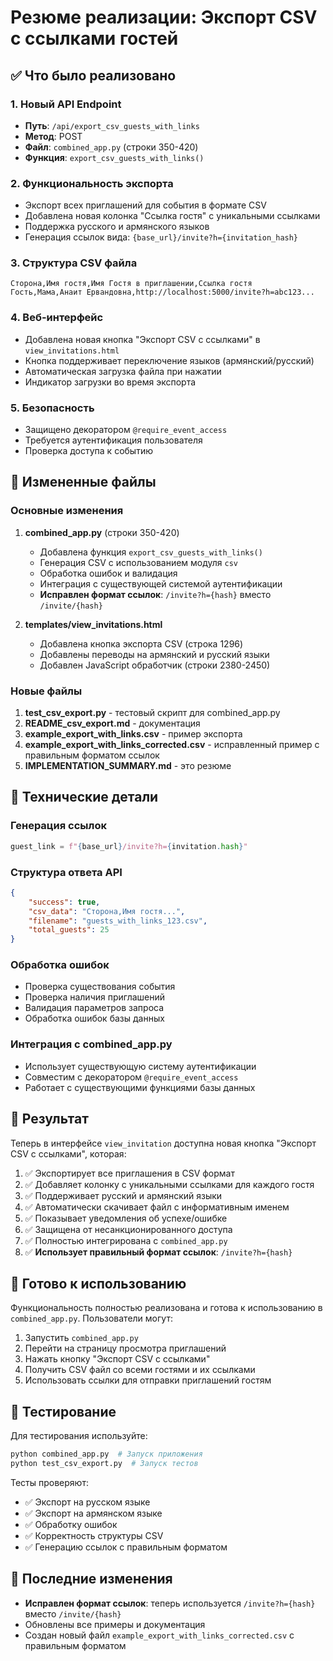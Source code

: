 # Резюме реализации: Экспорт CSV с ссылками гостей

## ✅ Что было реализовано

### 1. Новый API Endpoint
- **Путь**: `/api/export_csv_guests_with_links`
- **Метод**: POST
- **Файл**: `combined_app.py` (строки 350-420)
- **Функция**: `export_csv_guests_with_links()`

### 2. Функциональность экспорта
- Экспорт всех приглашений для события в формате CSV
- Добавлена новая колонка "Ссылка гостя" с уникальными ссылками
- Поддержка русского и армянского языков
- Генерация ссылок вида: `{base_url}/invite?h={invitation_hash}`

### 3. Структура CSV файла
```
Сторона,Имя гостя,Имя Гостя в приглашении,Ссылка гостя
Гость,Мама,Анаит Ервандовна,http://localhost:5000/invite?h=abc123...
```

### 4. Веб-интерфейс
- Добавлена новая кнопка "Экспорт CSV с ссылками" в `view_invitations.html`
- Кнопка поддерживает переключение языков (армянский/русский)
- Автоматическая загрузка файла при нажатии
- Индикатор загрузки во время экспорта

### 5. Безопасность
- Защищено декоратором `@require_event_access`
- Требуется аутентификация пользователя
- Проверка доступа к событию

## 📁 Измененные файлы

### Основные изменения
1. **combined_app.py** (строки 350-420)
   - Добавлена функция `export_csv_guests_with_links()`
   - Генерация CSV с использованием модуля `csv`
   - Обработка ошибок и валидация
   - Интеграция с существующей системой аутентификации
   - **Исправлен формат ссылок**: `/invite?h={hash}` вместо `/invite/{hash}`

2. **templates/view_invitations.html**
   - Добавлена кнопка экспорта CSV (строка 1296)
   - Добавлены переводы на армянский и русский языки
   - Добавлен JavaScript обработчик (строки 2380-2450)

### Новые файлы
1. **test_csv_export.py** - тестовый скрипт для combined_app.py
2. **README_csv_export.md** - документация
3. **example_export_with_links.csv** - пример экспорта
4. **example_export_with_links_corrected.csv** - исправленный пример с правильным форматом ссылок
5. **IMPLEMENTATION_SUMMARY.md** - это резюме

## 🔧 Технические детали

### Генерация ссылок
```python
guest_link = f"{base_url}/invite?h={invitation.hash}"
```

### Структура ответа API
```json
{
    "success": true,
    "csv_data": "Сторона,Имя гостя...",
    "filename": "guests_with_links_123.csv",
    "total_guests": 25
}
```

### Обработка ошибок
- Проверка существования события
- Проверка наличия приглашений
- Валидация параметров запроса
- Обработка ошибок базы данных

### Интеграция с combined_app.py
- Использует существующую систему аутентификации
- Совместим с декоратором `@require_event_access`
- Работает с существующими функциями базы данных

## 🎯 Результат

Теперь в интерфейсе `view_invitation` доступна новая кнопка "Экспорт CSV с ссылками", которая:

1. ✅ Экспортирует все приглашения в CSV формат
2. ✅ Добавляет колонку с уникальными ссылками для каждого гостя
3. ✅ Поддерживает русский и армянский языки
4. ✅ Автоматически скачивает файл с информативным именем
5. ✅ Показывает уведомления об успехе/ошибке
6. ✅ Защищена от несанкционированного доступа
7. ✅ Полностью интегрирована с `combined_app.py`
8. ✅ **Использует правильный формат ссылок**: `/invite?h={hash}`

## 🚀 Готово к использованию

Функциональность полностью реализована и готова к использованию в `combined_app.py`. Пользователи могут:

1. Запустить `combined_app.py`
2. Перейти на страницу просмотра приглашений
3. Нажать кнопку "Экспорт CSV с ссылками"
4. Получить CSV файл со всеми гостями и их ссылками
5. Использовать ссылки для отправки приглашений гостям

## 🧪 Тестирование

Для тестирования используйте:
```bash
python combined_app.py  # Запуск приложения
python test_csv_export.py  # Запуск тестов
```

Тесты проверяют:
- ✅ Экспорт на русском языке
- ✅ Экспорт на армянском языке  
- ✅ Обработку ошибок
- ✅ Корректность структуры CSV
- ✅ Генерацию ссылок с правильным форматом

## 🔄 Последние изменения

- **Исправлен формат ссылок**: теперь используется `/invite?h={hash}` вместо `/invite/{hash}`
- Обновлены все примеры и документация
- Создан новый файл `example_export_with_links_corrected.csv` с правильным форматом
